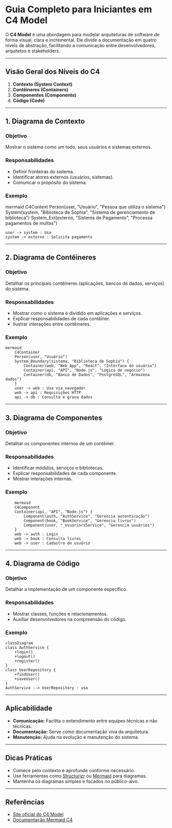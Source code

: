 # Guia Completo para Iniciantes em C4 Model

O **C4 Model** é uma abordagem para modelar arquiteturas de software de forma visual, clara e incremental. Ele divide a documentação em quatro níveis de abstração, facilitando a comunicação entre desenvolvedores, arquitetos e stakeholders.

---

## Visão Geral dos Níveis do C4

1. **Contexto (System Context)**
2. **Contêineres (Containers)**
3. **Componentes (Components)**
4. **Código (Code)**

---

## 1. Diagrama de Contexto

### Objetivo
Mostrar o sistema como um todo, seus usuários e sistemas externos.

### Responsabilidades
- Definir fronteiras do sistema.
- Identificar atores externos (usuários, sistemas).
- Comunicar o propósito do sistema.

### Exemplo

  mermaid
    C4Context
    Person(user, "Usuário", "Pessoa que utiliza o sistema")
    System(system, "Biblioteca de Sophia", "Sistema de gerenciamento de biblioteca")
    System_Ext(externo, "Sistema de Pagamento", "Processa pagamentos de multas")
    
    user -> system : Usa
    system -> externo : Solicita pagamento


---

## 2. Diagrama de Contêineres

### Objetivo
Detalhar os principais contêineres (aplicações, bancos de dados, serviços) do sistema.

### Responsabilidades
- Mostrar como o sistema é dividido em aplicações e serviços.
- Explicar responsabilidades de cada contêiner.
- Ilustrar interações entre contêineres.

### Exemplo

    mermaid
        C4Container
        Person(user, "Usuário")
        System_Boundary(sistema, "Biblioteca de Sophia") {
            Container(web, "Web App", "React", "Interface do usuário")
            Container(api, "API", "Node.js", "Lógica de negócio")
            Container(db, "Banco de Dados", "PostgreSQL", "Armazena dados")
        }
        user -> web : Usa via navegador
        web -> api : Requisições HTTP
        api -> db : Consulta e grava dados


---

## 3. Diagrama de Componentes

### Objetivo
Detalhar os componentes internos de um contêiner.

### Responsabilidades
- Identificar módulos, serviços e bibliotecas.
- Explicar responsabilidades de cada componente.
- Mostrar interações internas.

### Exemplo

        mermaid
        C4Component
        Container(api, "API", "Node.js") {
            Component(auth, "AuthService", "Gerencia autenticação")
            Component(book, "BookService", "Gerencia livros")
            Component(user, "_UsuariorsService", "Gerencia usuários")
        }
        web -> auth : Login
        web -> book : Consulta livros
        web -> user : Cadastro de usuário

---

## 4. Diagrama de Código

### Objetivo
Detalhar a implementação de um componente específico.

### Responsabilidades
- Mostrar classes, funções e relacionamentos.
- Auxiliar desenvolvedores na compreensão do código.

### Exemplo

```mermaid
classDiagram
class AuthService {
    +login()
    +logout()
    +register()
}
class UserRepository {
    +findUser()
    +saveUser()
}
AuthService --> UserRepository : usa
```

---

## Aplicabilidade

- **Comunicação:** Facilita o entendimento entre equipes técnicas e não técnicas.
- **Documentação:** Serve como documentação viva da arquitetura.
- **Manutenção:** Ajuda na evolução e manutenção do sistema.

---

## Dicas Práticas

- Comece pelo contexto e aprofunde conforme necessário.
- Use ferramentas como [Structurizr](https://structurizr.com/) ou [Mermaid](https://mermaid-js.github.io/) para diagramas.
- Mantenha os diagramas simples e focados no público-alvo.

---

## Referências

- [Site oficial do C4 Model](https://c4model.com/)
- [Documentação Mermaid C4](https://mermaid-js.github.io/mermaid/#/c4c4)

